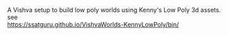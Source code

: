 A Vishva setup to build low poly worlds using Kenny's Low Poly 3d assets.  
see  
https://ssatguru.github.io/VishvaWorlds-KennyLowPoly/bin/
